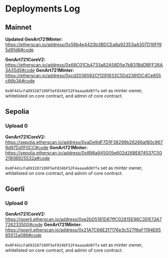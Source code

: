 # Deployments Log

## Mainnet

**Updated GenArt721Minter:** https://etherscan.io/address/0x56b4e4420b3BDCEa8a92353aA307D16Ff95d91d6#code

**GenArt721CoreV2:** https://etherscan.io/address/0x68C01Cb4733a82A58D5e7bB31BdDBFF26A3A35d5#code
**GenArt721Minter:** https://etherscan.io/address/0xcd2036592Cf1291833C5Dd236fDC4Ce655c66b3A#code

`0x0F441cFaD93287109F5eF834bF52F4aaaa8d8ffa` set as minter owner, whitelisted on core contract, and admin of core contract.

## Sepolia

### Upload 0

**GenArt721CoreV2:** https://sepolia.etherscan.io/address/0xaDe9dF7D1F38299b26266af80c9679d97Dd1F0CC#code
**GenArt721Minter:** https://sepolia.etherscan.io/address/0x898a945005e602d268E874537C502190B925532a#code

`0x0F441cFaD93287109F5eF834bF52F4aaaa8d8ffa` set as minter owner, whitelisted on core contract, and admin of core contract.

## Goerli

### Upload 0

**GenArt721CoreV2:** https://goerli.etherscan.io/address/0xe2bD5181D87ffC02815E96C35fE13A7726233500#code
**GenArt721Minter:** https://goerli.etherscan.io/address/0x21A7C66E2f7176e3c527f6eF1194E6585512a086#code

`0x0F441cFaD93287109F5eF834bF52F4aaaa8d8ffa` set as minter owner, whitelisted on core contract, and admin of core contract.
